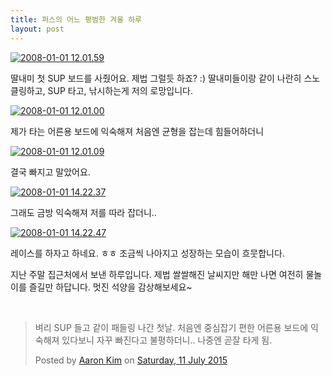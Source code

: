 ```yaml
---
title: 퍼스의 어느 평범한 겨울 하루
layout: post
---
```

<div>
  <p>
    <a href="http://w12ard.github.io/wp-content/uploads/2015/07/2008-01-01-12.01.59.jpg"><img class="aligncenter size-large wp-image-824" src="http://w12ard.github.io/wp-content/uploads/2015/07/2008-01-01-12.01.59-1024x768.jpg" alt="2008-01-01 12.01.59" /></a>
  </p>
  
  <p>
    딸내미 첫 SUP 보드를 사줬어요. 제법 그럴듯 하죠? :) 딸내미들이랑 같이 나란히 스노클링하고, SUP 타고, 낚시하는게 저의 로망입니다.
  </p>
  
  <p>
    <a href="http://w12ard.github.io/wp-content/uploads/2015/07/2008-01-01-12.01.00.jpg"><img class="aligncenter size-large wp-image-825" src="http://w12ard.github.io/wp-content/uploads/2015/07/2008-01-01-12.01.00-768x1024.jpg" alt="2008-01-01 12.01.00" /></a>
  </p>
  
  <p>
    제가 타는 어른용 보드에 익숙해져 처음엔 균형을 잡는데 힘들어하더니
  </p>
  
  <p>
    <a href="http://w12ard.github.io/wp-content/uploads/2015/07/2008-01-01-12.01.09.jpg"><img class="aligncenter size-large wp-image-826" src="http://w12ard.github.io/wp-content/uploads/2015/07/2008-01-01-12.01.09-768x1024.jpg" alt="2008-01-01 12.01.09" /></a>
  </p>
  
  <p>
    결국 빠지고 말았어요.
  </p>
  
  <p>
    <a href="http://w12ard.github.io/wp-content/uploads/2015/07/2008-01-01-14.22.37.jpg"><img class="aligncenter size-large wp-image-827" src="http://w12ard.github.io/wp-content/uploads/2015/07/2008-01-01-14.22.37-1024x768.jpg" alt="2008-01-01 14.22.37"/></a>
  </p>
  
  <p>
    그래도 금방 익숙해져 저를 따라 잡더니..
  </p>
  
  <p>
    <a href="http://w12ard.github.io/wp-content/uploads/2015/07/2008-01-01-14.22.47.jpg"><img class="aligncenter size-large wp-image-828" src="http://w12ard.github.io/wp-content/uploads/2015/07/2008-01-01-14.22.47-1024x768.jpg" alt="2008-01-01 14.22.47" /></a>
  </p>
  
  <p>
    레이스를 하자고 하네요. ㅎㅎ 조금씩 나아지고 성장하는 모습이 흐뭇합니다.
  </p>
  
  <p>
    지난 주말 집근처에서 보낸 하루입니다. 제법 쌀쌀해진 날씨지만 해만 나면 여전히 물놀이를 즐길만 하답니다. 멋진 석양을 감상해보세요~
  </p>
  
  <p>
    &nbsp;
  </p>
   
<div id="fb-root"></div><script>(function(d, s, id) {  var js, fjs = d.getElementsByTagName(s)[0];  if (d.getElementById(id)) return;  js = d.createElement(s); js.id = id;  js.src = "//connect.facebook.net/en_GB/sdk.js#xfbml=1&version=v2.3";  fjs.parentNode.insertBefore(js, fjs);}(document, 'script', 'facebook-jssdk'));</script><div class="fb-post" data-href="https://www.facebook.com/Aaron.H.Kim/videos/10153186835303248/" data-width="500"><div class="fb-xfbml-parse-ignore"><blockquote cite="https://www.facebook.com/Aaron.H.Kim/videos/10153186835303248/"><p>&#xbcbc;&#xb9ac; SUP &#xb4e4;&#xace0; &#xac19;&#xc774; &#xd328;&#xb4e4;&#xb9c1; &#xb098;&#xac04; &#xccab;&#xb0a0;. &#xcc98;&#xc74c;&#xc5d4; &#xc911;&#xc2ec;&#xc7a1;&#xae30; &#xd3b8;&#xd55c; &#xc5b4;&#xb978;&#xc6a9; &#xbcf4;&#xb4dc;&#xc5d0; &#xc775;&#xc219;&#xd574;&#xc838; &#xc788;&#xb2e4;&#xbcf4;&#xb2c8; &#xc790;&#xafb8; &#xbe60;&#xc9c4;&#xb2e4;&#xace0; &#xbd88;&#xd3c9;&#xd558;&#xb354;&#xb2c8;.. &#xb098;&#xc911;&#xc5d4; &#xace7;&#xc798; &#xd0c0;&#xac8c; &#xb428;.</p>Posted by <a href="https://www.facebook.com/Aaron.H.Kim">Aaron Kim</a> on&nbsp;<a href="https://www.facebook.com/Aaron.H.Kim/videos/10153186835303248/">Saturday, 11 July 2015</a></blockquote></div></div>